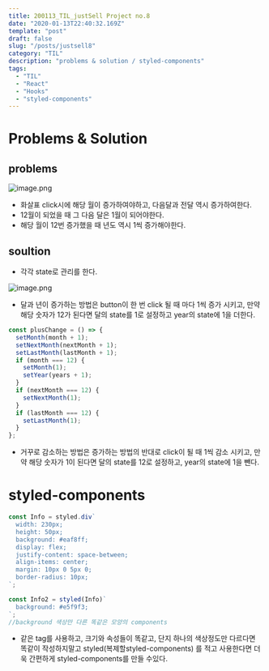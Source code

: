 ```yaml
---
title: 200113_TIL_justSell Project no.8
date: "2020-01-13T22:40:32.169Z"
template: "post"
draft: false
slug: "/posts/justsell8"
category: "TIL"
description: "problems & solution / styled-components"
tags:
  - "TIL"
  - "React"
  - "Hooks"
  - "styled-components"
---
```


# Problems & Solution

## problems

![image.png](https://images.velog.io/post-images/jotang/8c74fd90-3612-11ea-a126-a39412bb9e36/image.png)

- 화살표 click시에 해당 월이 증가하여야하고, 다음달과 전달 역시 증가하여한다.
- 12월이 되었을 때 그 다음 달은 1월이 되어야한다.
- 해당 월이 12번 증가했을 때 년도 역시 1씩 증가해야한다.

## soultion

- 각각 state로 관리를 한다.

![image.png](https://images.velog.io/post-images/jotang/df849220-3612-11ea-a126-a39412bb9e36/image.png)

- 달과 년이 증가하는 방법은 button이 한 번 click 될 때 마다 1씩 증가 시키고,
  만약 해당 숫자가 12가 된다면 달의 state를 1로 설정하고 year의 state에 1을 더한다.

```jsx
const plusChange = () => {
  setMonth(month + 1);
  setNextMonth(nextMonth + 1);
  setLastMonth(lastMonth + 1);
  if (month === 12) {
    setMonth(1);
    setYear(years + 1);
  }
  if (nextMonth === 12) {
    setNextMonth(1);
  }
  if (lastMonth === 12) {
    setLastMonth(1);
  }
};
```

- 거꾸로 감소하는 방법은 증가하는 방법의 반대로 click이 될 때 1씩 감소 시키고,
  만약 해당 숫자가 1이 된다면 달의 state를 12로 설정하고, year의 state에 1을 뺀다.

# styled-components

```jsx
const Info = styled.div`
  width: 230px;
  height: 50px;
  background: #eaf8ff;
  display: flex;
  justify-content: space-between;
  align-items: center;
  margin: 10px 0 5px 0;
  border-radius: 10px;
`;

const Info2 = styled(Info)`
  background: #e5f9f3;
`;
//background 색상만 다른 똑같은 모양의 components
```

- 같은 tag를 사용하고, 크기와 속성들이 똑같고, 단지 하나의 색상정도만 다르다면 똑같이 작성하지말고
  styled(복제할styled-components) 를 적고 사용한다면 더욱 간편하게 styled-components를 만들 수있다.
